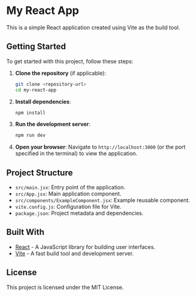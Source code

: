# My React App

This is a simple React application created using Vite as the build tool.

## Getting Started

To get started with this project, follow these steps:

1. **Clone the repository** (if applicable):
   ```bash
   git clone <repository-url>
   cd my-react-app
   ```

2. **Install dependencies**:
   ```bash
   npm install
   ```

3. **Run the development server**:
   ```bash
   npm run dev
   ```

4. **Open your browser**:
   Navigate to `http://localhost:3000` (or the port specified in the terminal) to view the application.

## Project Structure

- `src/main.jsx`: Entry point of the application.
- `src/App.jsx`: Main application component.
- `src/components/ExampleComponent.jsx`: Example reusable component.
- `vite.config.js`: Configuration file for Vite.
- `package.json`: Project metadata and dependencies.

## Built With

- [React](https://reactjs.org/) - A JavaScript library for building user interfaces.
- [Vite](https://vitejs.dev/) - A fast build tool and development server.

## License

This project is licensed under the MIT License.